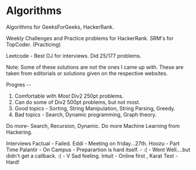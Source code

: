 Algorithms
==========

Algorithms for GeeksForGeeks, HackerRank.

Weekly Challenges and Practice problems for HackerRank.
SRM's for TopCoder. (Practicing)

Leetcode - Best OJ for interviews. Did 25/177 problems.



Note:
Some of these solutions are not the ones I came up with.
These are taken from editorials or solutions given on the respective websites.



Progres -- 
1. Comfortable with *Most* Div2 250pt problems.
2. Can do some of Div2 500pt problems, but not most.
3. Good topics - Sorting, String Manipulation, String Parsing, Greedy.
4. Bad topics - Search, Dynamic programming, Graph theory.

Do more- Search, Recursion, Dynamic.
Do more Machine Learning from Hackering. 

Interviews
Factual - Failed.
Eddi - Meeting on friday...27th. 
Hoozu - Part Time
Palantir - On Campus - Preparartion is hard itself. - :( - Went Well....but didn't get a callback. :( - V Sad feeling.
Intuit - Online first , Karat Test - Hard!
